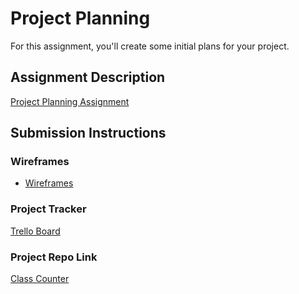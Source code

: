 # Project Planning
For this assignment, you'll create some initial plans for your project.

## Assignment Description
[Project Planning Assignment](https://education.launchcode.org/liftoff/modules/assignments/project-planning)

## Submission Instructions

### Wireframes

* [Wireframes](https://www.fluidui.com/editor/live/preview/cF9SQU1tZVZPRk5kVGZpUXdjWDFmcDg0aUV5UnIwQzJ6Wg==)

### Project Tracker

[Trello Board](https://trello.com/b/YbhsYOmf/liftoff-project)

### Project Repo Link

[Class Counter](https://github.com/ncarrero/ClassCounter)
